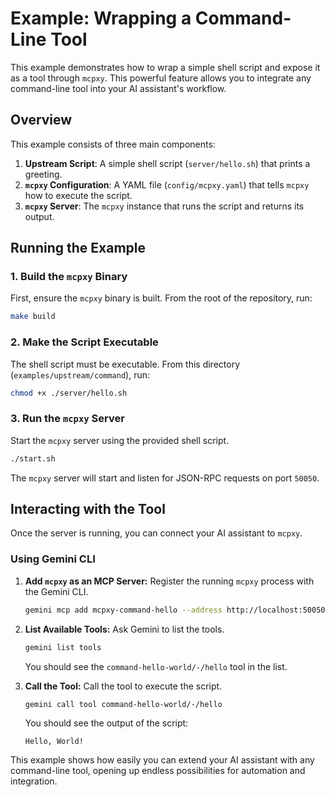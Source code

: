 # Example: Wrapping a Command-Line Tool

This example demonstrates how to wrap a simple shell script and expose it as a tool through `mcpxy`. This powerful feature allows you to integrate any command-line tool into your AI assistant's workflow.

## Overview

This example consists of three main components:

1.  **Upstream Script**: A simple shell script (`server/hello.sh`) that prints a greeting.
2.  **`mcpxy` Configuration**: A YAML file (`config/mcpxy.yaml`) that tells `mcpxy` how to execute the script.
3.  **`mcpxy` Server**: The `mcpxy` instance that runs the script and returns its output.

## Running the Example

### 1. Build the `mcpxy` Binary

First, ensure the `mcpxy` binary is built. From the root of the repository, run:

```bash
make build
```

### 2. Make the Script Executable

The shell script must be executable. From this directory (`examples/upstream/command`), run:

```bash
chmod +x ./server/hello.sh
```

### 3. Run the `mcpxy` Server

Start the `mcpxy` server using the provided shell script.

```bash
./start.sh
```

The `mcpxy` server will start and listen for JSON-RPC requests on port `50050`.

## Interacting with the Tool

Once the server is running, you can connect your AI assistant to `mcpxy`.

### Using Gemini CLI

1.  **Add `mcpxy` as an MCP Server:**
    Register the running `mcpxy` process with the Gemini CLI.

    ```bash
    gemini mcp add mcpxy-command-hello --address http://localhost:50050 --command "sleep" "infinity"
    ```

2.  **List Available Tools:**
    Ask Gemini to list the tools.

    ```bash
    gemini list tools
    ```

    You should see the `command-hello-world/-/hello` tool in the list.

3.  **Call the Tool:**
    Call the tool to execute the script.

    ```bash
    gemini call tool command-hello-world/-/hello
    ```

    You should see the output of the script:

    ```
    Hello, World!
    ```

This example shows how easily you can extend your AI assistant with any command-line tool, opening up endless possibilities for automation and integration.
